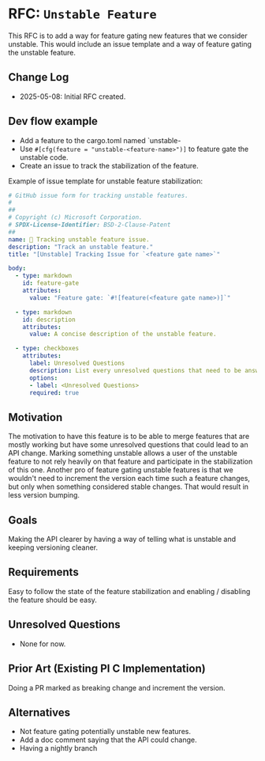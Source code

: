 # RFC: `Unstable Feature`

This RFC is to add a way for feature gating new features that we consider unstable.
This would include an issue template and a way of feature gating the unstable feature.

## Change Log

- 2025-05-08: Initial RFC created.

## Dev flow example

- Add a feature to the cargo.toml named `unstable-<feature-name>
- Use `#[cfg(feature = "unstable-<feature-name>")]` to feature gate the unstable code.
- Create an issue to track the stabilization of the feature.

Example of issue template for unstable feature stabilization:

```yml
# GitHub issue form for tracking unstable features.
#
##
# Copyright (c) Microsoft Corporation.
# SPDX-License-Identifier: BSD-2-Clause-Patent
##
name: 📓 Tracking unstable feature issue.
description: "Track an unstable feature."
title: "[Unstable] Tracking Issue for `<feature gate name>`"

body:
  - type: markdown 
    id: feature-gate
    attributes:
      value: "Feature gate: `#![feature(<feature gate name>)]`"

  - type: markdown
    id: description
    attributes:
      value: A concise description of the unstable feature.

  - type: checkboxes
    attributes:
      label: Unresolved Questions
      description: List every unresolved questions that need to be answered for the feature to be stable.
      options:
      - label: <Unresolved Questions>
      required: true
```

## Motivation

The motivation to have this feature is to be able to merge features that are mostly working but have
some unresolved questions that could lead to an API change. Marking something unstable allows a user
of the unstable feature to not rely heavily on that feature and participate in the stabilization of
this one. Another pro of feature gating unstable features is that we wouldn't need to increment the
version each time such a feature changes, but only when something considered stable changes. That
would result in less version bumping.

## Goals

Making the API clearer by having a way of telling what is unstable and keeping versioning cleaner.

## Requirements

Easy to follow the state of the feature stabilization and enabling / disabling the feature should be easy.

## Unresolved Questions

- None for now.

## Prior Art (Existing PI C Implementation)

Doing a PR marked as breaking change and increment the version.

## Alternatives

- Not feature gating potentially unstable new features.
- Add a doc comment saying that the API could change.
- Having a nightly branch
